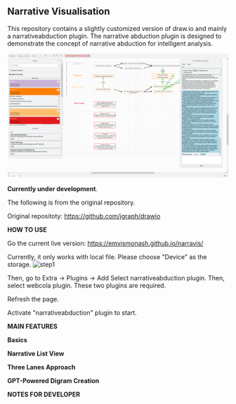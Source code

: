 Narrative Visualisation 
----

This repository contains a slightly customized version of draw.io and mainly a narrativeabduction plugin. The narrative abduction plugin is designed to demonstrate the concept of narrative abduction for intelligent analysis. 

![cover2](https://raw.githubusercontent.com/KadekSatriadi/drawio-na/base-version/screenshots/capture_2_generating.PNG)

**Currently under development**. 

The following is from the original repository.

Original repositoty: https://github.com/jgraph/drawio

**HOW TO USE**

Go the current live version: https://emvismonash.github.io/narravis/

Currently, it only works with local file. Please choose "Device" as the storage. 
![step1](https://github.com/KadekSatriadi/drawio-na/assets/19480468/df7d0d61-306e-48ac-950f-2a1d6d8cb078)

Then, go to Extra -> Plugins -> Add
Select narrativeabduction plugin. Then, select webcola plugin. These two plugins are required.  

Refresh the page. 

Activate "narrativeabduction" plugin to start. 

**MAIN FEATURES**

**Basics**

**Narrative List View**

**Three Lanes Approach**

**GPT-Powered Digram Creation**


**NOTES FOR DEVELOPER**

